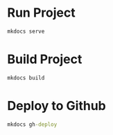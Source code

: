 # Run Project
```cmd
mkdocs serve
```

# Build Project
```cmd
mkdocs build
```

# Deploy to Github
```cmd
mkdocs gh-deploy
```